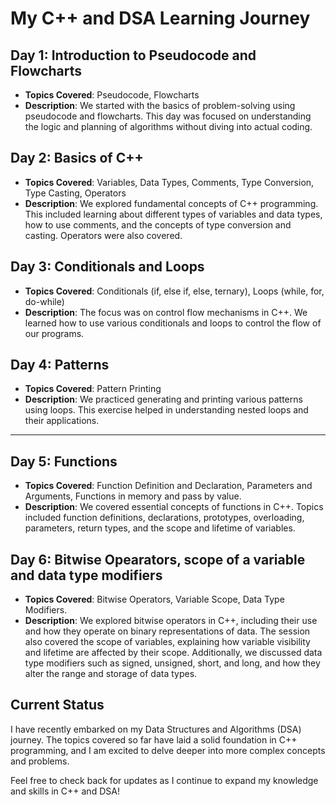 # My C++ and DSA Learning Journey

## Day 1: Introduction to Pseudocode and Flowcharts
- **Topics Covered**: Pseudocode, Flowcharts
- **Description**: We started with the basics of problem-solving using pseudocode and flowcharts. This day was focused on understanding the logic and planning of algorithms without diving into actual coding.

## Day 2: Basics of C++
- **Topics Covered**: Variables, Data Types, Comments, Type Conversion, Type Casting, Operators
- **Description**: We explored fundamental concepts of C++ programming. This included learning about different types of variables and data types, how to use comments, and the concepts of type conversion and casting. Operators were also covered.

## Day 3: Conditionals and Loops
- **Topics Covered**: Conditionals (if, else if, else, ternary), Loops (while, for, do-while)
- **Description**: The focus was on control flow mechanisms in C++. We learned how to use various conditionals and loops to control the flow of our programs.

## Day 4: Patterns
- **Topics Covered**: Pattern Printing
- **Description**: We practiced generating and printing various patterns using loops. This exercise helped in understanding nested loops and their applications.

---
## Day 5: Functions
- **Topics Covered**: Function Definition and Declaration, Parameters and Arguments, Functions in memory and pass by value.
- **Description**: We covered essential concepts of functions in C++. Topics included function definitions, declarations, prototypes, overloading, parameters, return types, and the scope and lifetime of variables.

## Day 6: Bitwise Opearators, scope of a variable and data type modifiers
- **Topics Covered**: Bitwise Operators, Variable Scope, Data Type Modifiers.
- **Description**: We explored bitwise operators in C++, including their use and how they operate on binary representations of data. The session also covered the scope of variables, explaining how variable visibility and lifetime are affected by their scope. Additionally, we discussed data type modifiers such as signed, unsigned, short, and long, and how they alter the range and storage of data types.

## Current Status
I have recently embarked on my Data Structures and Algorithms (DSA) journey. The topics covered so far have laid a solid foundation in C++ programming, and I am excited to delve deeper into more complex concepts and problems.

Feel free to check back for updates as I continue to expand my knowledge and skills in C++ and DSA!

